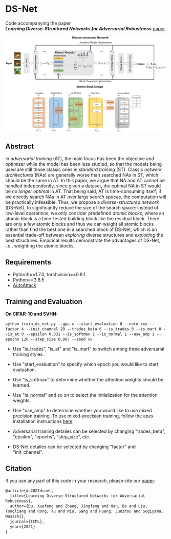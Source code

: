 # DS-Net

Code accompanying the paper  
***Learning Diverse-Structured Networks for Adversarial Robustness*** [paper](https://arxiv.org/abs/2102.01886)  
<!-- -->
<p align="center">
    <img src="images/flyer.png" width="750"\>
</p>
<p align="center">

## Abstract
In *adversarial training* (AT), the main focus has been the objective and optimizer while the model has been less studied, so that the models being used are still those classic ones in *standard training* (ST). Classic *network architectures* (NAs) are generally worse than searched NAs in ST, which should be the same in AT. In this paper, we argue that NA and AT cannot be handled independently, since given a dataset, the optimal NA in ST would be *no longer optimal* in AT. That being said, AT is time-consuming itself; if we directly search NAs in AT over large *search spaces*, the computation will be practically infeasible. Thus, we propose a *diverse-structured network* (DS-Net), to significantly reduce the size of the search space: instead of low-level operations, we only consider predefined *atomic blocks*, where an atomic block is a time-tested building block like the residual block. There are only a few atomic blocks and thus we can weight all atomic blocks rather than find the best one in a searched block of DS-Net, which is an essential trade-off between *exploring* diverse structures and *exploiting* the best structures. Empirical results demonstrate the advantages of DS-Net, i.e., weighting the atomic blocks.

## Requirements
+ Pytorch==1.7.0, torchvision==0.8.1
+ Python==3.8.5
+ [AutoAttack](https://github.com/fra31/auto-attack)

## Training and Evaluation

**On CIFAR-10 and SVHN:**

```
python train_ds_net.py --gpu x --start_evaluation 0 --note xxx --factor 4 --init_channel 20 --trades_beta 6 --is_trades 0 --is_mart 0 --is_at 0 --epsilon 0.031 --is_softmax 1 --is_normal 1 --use_amp 1 --epochs 120 --step_size 0.007 --seed xx
```
+ Use "is_trades", "is_at" and "is_mart" to switch among three adversarial training styles.

+ Use "start_evaluation" to specify which epoch you would like to start evaluation.

+ Use "is_softmax" to determine whether the attention weights should be learned.

+ Use "is_normal" and so on to select the initialization for the attention weights.

+ Use "use_amp" to determine whether you would like to use mixed precision training. To use mixed-precision training, follow the apex installation instructions [here](https://github.com/NVIDIA/apex#quick-start)

+ Adversarial training detailes can be selected by changing "trades_beta", "epsilon", "epochs", "step_size", etc.

+ DS-Net detailes can be selected by changing "factor" and "init_channel".

## Citation
If you use any part of this code in your research, please cite our [paper](https://arxiv.org/abs/2102.01886):
```
@article{du2021dsnet,
  title={Learning Diverse-Structured Networks for Adversarial Robustness},
  author={Du, Xuefeng and Zhang, Jingfeng and Han, Bo and Liu, Tongliang and Rong, Yu and Niu, Gang and Huang, Junzhou and Sugiyama, Masashi},
  journal={ICML},
  year={2021}
}
```